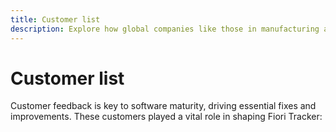 ```yaml
---
title: Customer list
description: Explore how global companies like those in manufacturing and tech utilize Fiori Tracker to streamline SAP S/4HANA management.
---
```

# Customer list

Customer feedback is key to software maturity, driving essential fixes and improvements. These customers played a vital role in shaping Fiori Tracker:

